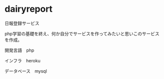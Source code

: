 # dairyreport
日報登録サービス

php学習の基礎を終え、何か自分でサービスを作ってみたいと思いこのサービスを作成。

開発言語　php

インフラ　heroku 

データベース　mysql
